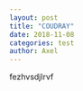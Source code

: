 ```yaml
--- 
layout: post 
title: "COUDRAY" 
date: 2018-11-08 
categories: test
author: Axel 
---
```

fezhvsdjlrvf